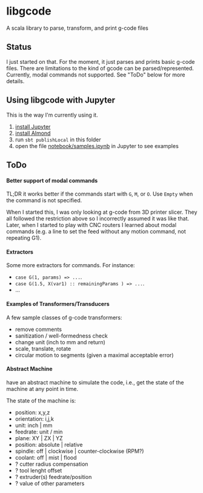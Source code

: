 # libgcode

A scala library to parse, transform, and print g-code files

## Status

I just started on that.
For the moment, it just parses and prints basic g-code files.
There are limitations to the kind of gcode can be parsed/represented.
Currently, modal commands not supported.
See "ToDo" below for more details.

## Using libgcode with Jupyter

This is the way I'm currently using it.

1. [install Jupyter](https://jupyter.org/install)
2. [install Almond](https://almond.sh/docs/quick-start-install)
3. run `sbt publishLocal` in this folder
4. open the file [notebook/samples.ipynb](notebook/samples.ipynb) in Jupyter to see examples

## ToDo

#### Better support of modal commands

TL;DR it works better if the commands start with `G`, `M`, or `O`.
Use `Empty` when the command is not specified.

When I started this, I was only looking at g-code from 3D printer slicer.
They all followed the restriction above so I incorrectly assumed it was like that.
Later, when I started to play with CNC routers I learned about modal commands (e.g. a line to set the feed without any motion command, not repeating G1).

#### Extractors

Some more extractors for commands.
For instance:
* `case G(1, params) => ...`.
* `case G(1.5, X(var1) :: remainingParams ) => ...`.
* ...

#### Examples of Transformers/Transducers

A few sample classes of g-code transformers:
* remove comments
* sanitization / well-formedness check
* change unit (inch to mm and return)
* scale, translate, rotate
* circular motion to segments (given a maximal acceptable error)

#### Abstract Machine

have an abstract machine to simulate the code, i.e., get the state of the machine at any point in time.

The state of the machine is:
* position: x,y,z
* orientation: i,j,k
* unit: inch | mm
* feedrate: unit / min
* plane: XY | ZX | YZ
* position: absolute | relative
* spindle: off | clockwise | counter-clockwise (RPM?)
* coolant: off | mist | flood
* ? cutter radius compensation
* ? tool lenght offset
* ? extruder(s) feedrate/position
* ? value of other parameters

